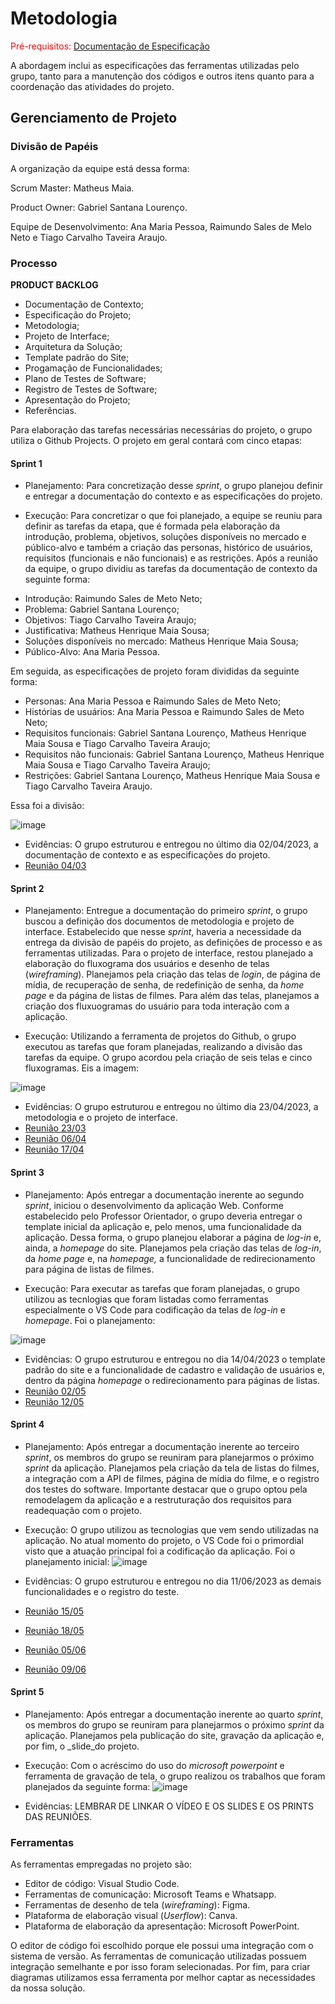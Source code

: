 
# Metodologia

<span style="color:red">Pré-requisitos: <a href="2-Especificação do Projeto.md"> Documentação de Especificação</a></span>

A abordagem inclui as especificações das ferramentas utilizadas pelo grupo, tanto para a manutenção dos códigos e outros itens quanto para a coordenação das atividades do projeto.

## Gerenciamento de Projeto

### Divisão de Papéis

A organização da equipe está dessa forma:

Scrum Master: Matheus Maia.

Product Owner: Gabriel Santana Lourenço.

Equipe de Desenvolvimento: Ana Maria Pessoa, Raimundo Sales de Melo Neto e Tiago Carvalho Taveira Araujo.

### Processo

**PRODUCT BACKLOG**
- Documentação de Contexto;
- Especificação do Projeto;
- Metodologia;
- Projeto de Interface;
- Arquitetura da Solução;
- Template padrão do Site;
- Progamação de Funcionalidades;
- Plano de Testes de Software;
- Registro de Testes de Software;
- Apresentação do Projeto;
- Referências.

Para elaboração das tarefas necessárias necessárias do projeto, o grupo utiliza o Github Projects. O projeto em geral contará com cinco etapas:

#### Sprint 1
- Planejamento: Para concretização desse _sprint_, o grupo planejou definir e entregar a documentação do contexto e as especificações do projeto. 

- Execução: Para concretizar o que foi planejado, a equipe se reuniu para definir as tarefas da etapa, que é formada pela elaboração da introdução, problema, objetivos, soluções disponíveis no mercado e público-alvo e também a criação das  personas, histórico de usuários, requisitos (funcionais e não funcionais) e as restrições. Após a reunião da equipe, o grupo dividiu as tarefas da documentação de contexto da seguinte forma:

* Introdução: Raimundo Sales de Meto Neto;
* Problema: Gabriel Santana Lourenço;
* Objetivos: Tiago Carvalho Taveira Araujo;
* Justificativa: Matheus Henrique Maia Sousa;
* Soluções disponíveis no mercado: Matheus Henrique Maia Sousa;
* Público-Alvo: Ana Maria Pessoa.

Em seguida, as especificações de projeto foram divididas da seguinte forma:
* Personas: Ana Maria Pessoa e Raimundo Sales de Meto Neto;
* Histórias de usuários: Ana Maria Pessoa e Raimundo Sales de Meto Neto;
* Requisitos funcionais: Gabriel Santana Lourenço, Matheus Henrique Maia Sousa e Tiago Carvalho Taveira Araujo;
* Requisitos não funcionais: Gabriel Santana Lourenço, Matheus Henrique Maia Sousa e Tiago Carvalho Taveira Araujo;
* Restrições: Gabriel Santana Lourenço, Matheus Henrique Maia Sousa e Tiago Carvalho Taveira Araujo.

Essa foi a divisão:

![image](https://user-images.githubusercontent.com/100796561/232930595-5f310a4f-049b-4eb0-84e4-b634a0af19e6.png)

- Evidências: O grupo estruturou e entregou no último dia 02/04/2023, a documentação de contexto e as especificações do projeto.
- [Reunião 04/03](https://user-images.githubusercontent.com/127675409/233796632-dbfbef75-fabc-4d42-ad0a-523ad68494e8.png)


#### Sprint 2
- Planejamento: Entregue a documentação do primeiro _sprint_, o grupo buscou a definição dos documentos de metodologia e projeto de interface. Estabelecido que nesse _sprint_, haveria a necessidade da entrega da divisão de papéis do projeto, as definições de processo e as ferramentas utilizadas. Para o projeto de interface, restou planejado a elaboração do fluxograma dos usuários e desenho de telas (_wireframing_). Planejamos pela criação das telas de _login_, de página de mídia, de recuperação de senha, de redefinição de senha, da _home page_ e da página de listas de filmes. Para além das telas, planejamos a criação dos fluxuogramas do usuário para toda interação com a aplicação.

- Execução: Utilizando a ferramenta de projetos do Github, o grupo executou as tarefas que foram planejadas, realizando a divisão das tarefas da equipe. O grupo acordou pela criação de seis telas e cinco fluxogramas. Eis a imagem:

![image](https://user-images.githubusercontent.com/100796561/233748927-6f21ae3f-0c48-4c5a-aa91-dcfbd75b36b5.png)


- Evidências: O grupo estruturou e entregou no último dia 23/04/2023, a metodologia e o projeto de interface.
- [Reunião 23/03](https://user-images.githubusercontent.com/127675409/233796326-4addb9e0-e12f-40cf-ab70-9363587a1eb4.png)
- [Reunião 06/04](https://user-images.githubusercontent.com/127675409/233796428-c664c752-31da-4710-93e3-0ae20537de75.png)
- [Reunião 17/04](https://user-images.githubusercontent.com/127675409/233796489-1e916c1d-45c0-4848-aeef-74028402151f.png)




#### Sprint 3
- Planejamento: Após entregar a documentação inerente ao segundo _sprint_, iniciou o desenvolvimento da aplicação Web. Conforme estabelecido pelo Professor Orientador, o grupo deveria entregar o template inicial da aplicação e, pelo menos, uma funcionalidade da aplicação. Dessa forma, o grupo planejou elaborar a página de _log-in_ e, ainda, a _homepage_ do site. Planejamos pela criação das telas de _log-in_, da _home page_ e, na _homepage,_ a funcionalidade de redirecionamento para página de listas de filmes. 

- Execução: Para executar as tarefas que foram planejadas, o grupo utilizou as tecnlogias que foram listadas como ferramentas especialmente o VS Code para codificação da telas de _log-in_ e _homepage_. Foi o planejamento:

![image](https://github.com/ICEI-PUC-Minas-PMV-ADS/pmv-ads-2023-1-e1-proj-web-t12-movie-manager/assets/100796561/4a0ae32a-2b4c-450c-afe6-f3015a6cd905)


- Evidências: O grupo estruturou e entregou no dia 14/04/2023 o template padrão do site e a funcionalidade de cadastro e validação de usuários e, dentro da página _homepage_ o redirecionamento para páginas de listas.
- [Reunião 02/05](https://github.com/ICEI-PUC-Minas-PMV-ADS/pmv-ads-2023-1-e1-proj-web-t12-movie-manager/assets/100796561/781ce559-ab1e-4b58-836d-6284251a320e)
- [Reunião 12/05](https://github.com/ICEI-PUC-Minas-PMV-ADS/pmv-ads-2023-1-e1-proj-web-t12-movie-manager/assets/100796561/b3c5c435-34bf-4685-917b-035fee7f02e2)



#### Sprint 4
- Planejamento: Após entregar a documentação inerente ao terceiro _sprint_, os membros do grupo se reuniram para planejarmos o próximo _sprint_ da aplicação. Planejamos pela criação da tela de listas do filmes, a integração com a API de filmes, página de mídia do filme, e o registro dos testes do software. Importante destacar que o grupo optou pela remodelagem da aplicação e a restruturação dos requisitos para readequação com o projeto. 

- Execução: O grupo utilizou as tecnologias que vem sendo utilizadas na aplicação. No atual momento do projeto, o VS Code foi o primordial visto que a atuação principal foi a codificação da aplicação. Foi o planejamento inicial:
![image](https://github.com/ICEI-PUC-Minas-PMV-ADS/pmv-ads-2023-1-e1-proj-web-t12-movie-manager/assets/100796561/b71dc81c-0557-4205-b50f-f71e6982ee74)

- Evidências: O grupo estruturou e entregou no dia 11/06/2023 as demais funcionalidades e o registro do teste.
- [Reunião 15/05](https://github.com/ICEI-PUC-Minas-PMV-ADS/pmv-ads-2023-1-e1-proj-web-t12-movie-manager/assets/100796561/5b0539f4-b194-4601-b139-f6c74c68ce9b)
- [Reunião 18/05](https://github.com/ICEI-PUC-Minas-PMV-ADS/pmv-ads-2023-1-e1-proj-web-t12-movie-manager/assets/100796561/00a771dd-0512-4d5b-bcb0-b6dccae4997f)
- [Reunião 05/06](https://github.com/ICEI-PUC-Minas-PMV-ADS/pmv-ads-2023-1-e1-proj-web-t12-movie-manager/assets/100796561/e4b10590-2d5a-4074-bb18-93bb2f4d572f)
- [Reunião 09/06](https://github.com/ICEI-PUC-Minas-PMV-ADS/pmv-ads-2023-1-e1-proj-web-t12-movie-manager/assets/100796561/ff478752-c236-412d-b245-7dd1fed35542)

#### Sprint 5
- Planejamento: Após entregar a documentação inerente ao quarto _sprint_, os membros do grupo se reuniram para planejarmos o próximo _sprint_ da aplicação. Planejamos pela publicação do site, gravação da aplicação e, por fim, o _slide_do projeto. 
- Execução: Com o acréscimo do uso do _microsoft powerpoint_ e ferramenta de gravação de tela, o grupo realizou os trabalhos que foram planejados da seguinte forma:
  ![image](https://github.com/ICEI-PUC-Minas-PMV-ADS/pmv-ads-2023-1-e1-proj-web-t12-movie-manager/assets/100796561/7068d806-8e7b-4911-bd47-1bebc6ed0789)

- Evidências: LEMBRAR DE LINKAR O VÍDEO E OS SLIDES E OS PRINTS DAS REUNIÕES.

### Ferramentas

As ferramentas empregadas no projeto são:

- Editor de código: Visual Studio Code.
- Ferramentas de comunicação: Microsoft Teams e Whatsapp.
- Ferramentas de desenho de tela (_wireframing_): Figma.
- Plataforma de elaboração visual (_Userflow_): Canva.
- Plataforma de elaboração da apresentação: Microsoft PowerPoint.

O editor de código foi escolhido porque ele possui uma integração com o
sistema de versão. As ferramentas de comunicação utilizadas possuem
integração semelhante e por isso foram selecionadas. Por fim, para criar
diagramas utilizamos essa ferramenta por melhor captar as
necessidades da nossa solução.


 

